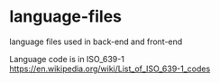 # language-files
language files used in back-end and front-end

Language code is in ISO_639-1
https://en.wikipedia.org/wiki/List_of_ISO_639-1_codes

